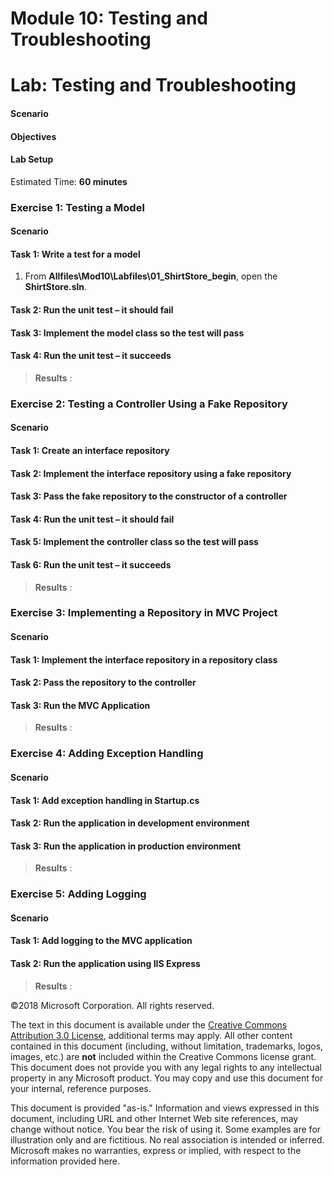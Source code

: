 # Module 10: Testing and Troubleshooting

# Lab: Testing and Troubleshooting

#### Scenario

#### Objectives

#### Lab Setup

Estimated Time: **60 minutes**

### Exercise 1: Testing a Model

#### Scenario

#### Task 1: Write a test for a model

1. From **Allfiles\Mod10\Labfiles\01_ShirtStore_begin**, open the **ShirtStore.sln**.

#### Task 2: Run the unit test – it should fail

#### Task 3: Implement the model class so the test will pass

#### Task 4: Run the unit test – it succeeds

>**Results** : 

### Exercise 2: Testing a Controller Using a Fake Repository

#### Scenario

#### Task 1: Create an interface repository

#### Task 2: Implement the interface repository using a fake repository

#### Task 3: Pass the fake repository to the constructor of a controller

#### Task 4: Run the unit test – it should fail

#### Task 5: Implement the controller class so the test will pass

#### Task 6: Run the unit test – it succeeds

>**Results** : 

### Exercise 3: Implementing a Repository in MVC Project

#### Scenario

#### Task 1: Implement the interface repository in a repository class

#### Task 2: Pass the repository to the controller

#### Task 3: Run the MVC Application

>**Results** : 

### Exercise 4: Adding Exception Handling

#### Scenario

#### Task 1: Add exception handling in Startup.cs

#### Task 2: Run the application in development environment

#### Task 3: Run the application in production environment

>**Results** : 

### Exercise 5: Adding Logging

#### Scenario

#### Task 1: Add logging to the MVC application

#### Task 2: Run the application using IIS Express

>**Results** : 

©2018 Microsoft Corporation. All rights reserved.

The text in this document is available under the  [Creative Commons Attribution 3.0 License](https://creativecommons.org/licenses/by/3.0/legalcode), additional terms may apply. All other content contained in this document (including, without limitation, trademarks, logos, images, etc.) are  **not**  included within the Creative Commons license grant. This document does not provide you with any legal rights to any intellectual property in any Microsoft product. You may copy and use this document for your internal, reference purposes.

This document is provided &quot;as-is.&quot; Information and views expressed in this document, including URL and other Internet Web site references, may change without notice. You bear the risk of using it. Some examples are for illustration only and are fictitious. No real association is intended or inferred. Microsoft makes no warranties, express or implied, with respect to the information provided here.